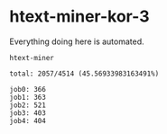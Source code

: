 # htext-miner-kor-3

Everything doing here is automated.

```
htext-miner

total: 2057/4514 (45.56933983163491%)

job0: 366
job1: 363
job2: 521
job3: 403
job4: 404
```